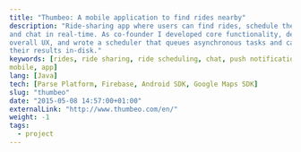 ```yaml
---
title: "Thumbeo: A mobile application to find rides nearby"
description: "Ride-sharing app where users can find rides, schedule their own,
and chat in real-time. As co-founder I developed core functionality, devised the
overall UX, and wrote a scheduler that queues asynchronous tasks and caches
their results in-disk."
keywords: [rides, ride sharing, ride scheduling, chat, push notification,
mobile, app]
lang: [Java]
tech: [Parse Platform, Firebase, Android SDK, Google Maps SDK]
slug: "thumbeo"
date: "2015-05-08 14:57:00+01:00"
externalLink: "http://www.thumbeo.com/en/"
weight: -1
tags:
  - project
---
```

